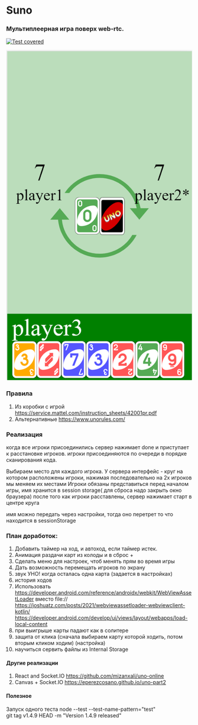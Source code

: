 # Suno

### Мультиплеерная игра поверх web-rtc.

[![Test covered](https://github.com/asavan/fool/actions/workflows/static.yml/badge.svg)](https://github.com/asavan/fool/actions/workflows/static.yml)

![Suno](/screenshots/screen_green.png "Suno")

### Правила
1) Из коробки с игрой https://service.mattel.com/instruction_sheets/42001pr.pdf
2) Альтернативные https://www.unorules.com/

### Реализация
когда все игроки присоединились сервер нажимает done и приступает к расстановке игроков.
игроки присоединяются по очереди в порядке сканирования кода.




Выбираем место для каждого игрока.
У сервера интерфейс - круг на котором расположены игроки, нажимая последовательно на 2х игроков мы меняем их местами
Игроки обязаны представиться перед началом игры, имя хранится в session storage( для сброса надо закрыть окно браузера)
после того как игроки расставлены, сервер нажимает старт в центре круга

имя можно передать через настройки, тогда оно перетрет то что находится в sessionStorage

### План доработок:

1) Добавить таймер на ход, и автоход, если таймер истек.
2) Анимация раздачи карт из колоды и в сброс +
3) Сделать меню для настроек, чтоб менять прям во время игры
4) Дать возможность перемещать игроков по экрану
5) звук УНО! когда осталась одна карта (задается в настройках)
6) история ходов
7) Использовать https://developer.android.com/reference/androidx/webkit/WebViewAssetLoader вместо file://
    https://joshuatz.com/posts/2021/webviewassetloader-webviewclient-kotlin/
    https://developer.android.com/develop/ui/views/layout/webapps/load-local-content
8) при выигрыше карты падают как в солитере
9) защита от клика (сначала выбираем карту которой ходить, потом вторым кликом ходим) (настройка)
10) научиться сервить файлы из Internal Storage

#### Другие реализации
1) React and Socket.IO https://github.com/mizanxali/uno-online
2) Canvas + Socket.IO https://eperezcosano.github.io/uno-part2

#### Полезное
Запуск одного теста
node --test --test-name-pattern="test"    
git tag v1.4.9 HEAD -m "Version 1.4.9 released"
